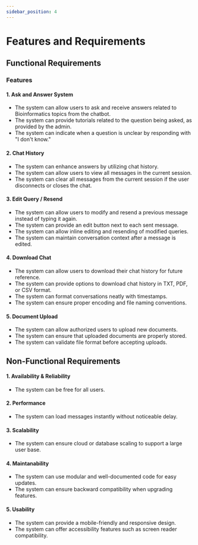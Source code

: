 ```yaml
---
sidebar_position: 4
---
```


# Features and Requirements

## Functional Requirements

### Features

#### 1. Ask and Answer System
- The system can allow users to ask and receive answers related to Bioinformatics topics from the chatbot.
- The system can provide tutorials related to the question being asked, as provided by the admin.
- The system can indicate when a question is unclear by responding with "I don't know."

#### 2. Chat History
- The system can enhance answers by utilizing chat history.
- The system can allow users to view all messages in the current session.
- The system can clear all messages from the current session if the user disconnects or closes the chat.

#### 3. Edit Query / Resend
- The system can allow users to modify and resend a previous message instead of typing it again.
- The system can provide an edit button next to each sent message.
- The system can allow inline editing and resending of modified queries.
- The system can maintain conversation context after a message is edited.

#### 4. Download Chat
- The system can allow users to download their chat history for future reference.
- The system can provide options to download chat history in TXT, PDF, or CSV format.
- The system can format conversations neatly with timestamps.
- The system can ensure proper encoding and file naming conventions.

#### 5. Document Upload
- The system can allow authorized users to upload new documents.
- The system can ensure that uploaded documents are properly stored.
- The system can validate file format before accepting uploads.

## Non-Functional Requirements

#### 1. Availability & Reliability
- The system can be free for all users.

#### 2. Performance
- The system can load messages instantly without noticeable delay.

#### 3. Scalability
- The system can ensure cloud or database scaling to support a large user base.

#### 4. Maintanability
- The system can use modular and well-documented code for easy updates.
- The system can ensure backward compatibility when upgrading features.

#### 5. Usability
- The system can provide a mobile-friendly and responsive design.
- The system can offer accessibility features such as screen reader compatibility.




